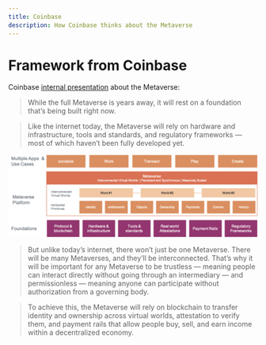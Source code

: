 ```yaml
---
title: Coinbase
description: How Coinbase thinks about the Metaverse
---
```


# Framework from Coinbase

Coinbase [internal presentation](https://www.coinbase.com/blog/how-coinbase-thinks-about-the-metaverse) about the Metaverse:

> While the full Metaverse is years away, it will rest on a foundation that’s being built right now. 

>Like the internet today, the Metaverse will rely on hardware and infrastructure, tools and standards, and regulatory frameworks — most of which haven’t been fully developed yet.

![framework-from-coinbase](./images/framework-from-coinbase.png)

> But unlike today’s internet, there won’t just be one Metaverse. There will be many Metaverses, and they’ll be interconnected. That’s why it will be important for any Metaverse to be trustless — meaning people can interact directly without going through an intermediary — and permissionless — meaning anyone can participate without authorization from a governing body.

> To achieve this, the Metaverse will rely on blockchain to transfer identity and ownership across virtual worlds, attestation to verify them, and payment rails that allow people buy, sell, and earn income within a decentralized economy.